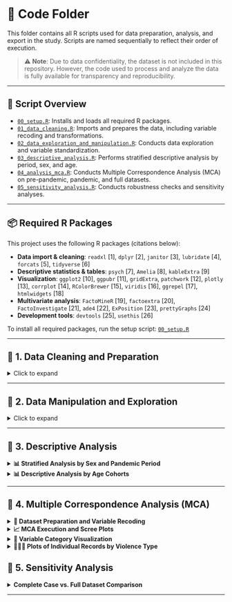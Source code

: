 
# 📁 Code Folder

This folder contains all R scripts used for data preparation, analysis, and export in the study. Scripts are named sequentially to reflect their order of execution.

> ⚠️ **Note**: Due to data confidentiality, the dataset is not included in this repository. However, the code used to process and analyze the data is fully available for transparency and reproducibility.

---

## 🔧 Script Overview

- [`00_setup.R`](./code/00_setup.R): Installs and loads all required R packages.  
- [`01_data_cleaning.R`](./code/01_data_cleaning.R): Imports and prepares the data, including variable recoding and transformations.  
- [`02_data_exploration_and_manipulation.R`](./code/02_data_exploration_and_manipulation.R): Conducts data exploration and variable standardization.  
- [`03_descriptive_analysis.R`](./code/03_descriptive_analysis.R): Performs stratified descriptive analysis by period, sex, and age.  
- [`04_analysis_mca.R`](./code/04_analysis_mca.R): Conducts Multiple Correspondence Analysis (MCA) on pre-pandemic, pandemic, and full datasets.  
- [`05_sensitivity_analysis.R`](./code/05_sensitivity_analysis.R): Conducts robustness checks and sensitivity analyses.  
---

## 📦 Required R Packages

This project uses the following R packages (citations below):

- **Data import & cleaning**: `readxl` [1], `dplyr` [2], `janitor` [3], `lubridate` [4], `forcats` [5], `tidyverse` [6]  
- **Descriptive statistics & tables**: `psych` [7], `Amelia` [8], `kableExtra` [9]  
- **Visualization**: `ggplot2` [10], `ggpubr` [11], `gridExtra`, `patchwork` [12], `plotly` [13], `corrplot` [14], `RColorBrewer` [15], `viridis` [16], `ggrepel` [17], `htmlwidgets` [18]  
- **Multivariate analysis**: `FactoMineR` [19], `factoextra` [20], `FactoInvestigate` [21], `ade4` [22], `ExPosition` [23], `prettyGraphs` [24]  
- **Development tools**: `devtools` [25], `usethis` [26]  

To install all required packages, run the setup script: [`00_setup.R`](./code/00_setup.R)

---

## 🧹 1. Data Cleaning and Preparation

<details>
<summary>Click to expand</summary>

Each annual dataset (2017–2022) underwent a standardized and reproducible data cleaning process. The script included:

- Importing raw data from Excel files using `readxl`
- Initial inspection using `summary()` and `names()`
- Selection of relevant variables based on a predefined protocol
- Renaming variables for consistency across years
- Type conversion for dates, factors, and numerics using `lubridate`, `dplyr`, and `forcats`
- Re-labeling categories using INS dictionaries
- Recoding unknown or inconsistent values
- Systematic handling of missing data
- Exporting cleaned datasets as `.Rds` and `.RData` files

> ⚠️ The same process was applied to all datasets, with slight adjustments for annual structural differences.

See the full procedure in [`01_data_cleaning.R`](./code/01_data_cleaning.R).
</details>

---

## 🧮 2. Data Manipulation and Exploration

<details>
<summary>Click to expand</summary>

This script standardizes variables across years (2017–2022) for analysis. Key steps:

- Date validation (`fech.not`, `fech.hech`)  
- Age grouped into health system-relevant categories  
- Re-labeling of sociodemographic and violence-related variables  
- Creation of thematic groups (e.g., by type of violence, relationship to aggressor)  
- Generation of simplified, analysis-ready variables  
- Export of `.Rds` files

**Time Analysis (2020 Focus)**  
- Binary classification of events by period (`periodo.hecho`, `periodo.not`)  
- Validation of consistency  
- Dataset split into `vio.2020.before` and `vio.2020.pandemic`

**Time Delay Computation (2017–2022)**  
- Calculated `dif.dias` (event-to-notification delay)  
- Computed summary stats (mean, median, SD)  
- Histograms visualized and exported  
- Outlier filtering: negative or >30-day delays

**Final Outputs**  
- `.c` files saved annually (e.g., `vio.2017.c`)  
- Combined histogram plots exported  
- Full-period dataset `vio.todo` created, labeled by period

See full script: [`02_data_exploration_and_manipulation.R`](./code/02_data_exploration_and_manipulation.R)
</details>

---

## 🧾 3. Descriptive Analysis

<details>
<summary><strong>📊 Stratified Analysis by Sex and Pandemic Period</strong></summary>

This section presents descriptive statistics stratified by:

- **Sex**: Female / Male  
- **Pandemic period**: Prepandemic / Pandemic  

###  Steps:

- Datasets were split:  
  `vio.before.female`, `vio.before.male`, `vio.pandemic.female`, `vio.pandemic.male`

- **Continuous variables**: Summarized with `describe()` (e.g., age, time delay)

- **Categorical variables**: Summarized with `tabyl()` + `adorn_percentages()` (e.g., occupation, violence type)


</details>

<details>
<summary><strong>📊 Descriptive Analysis by Age Cohorts</strong></summary>

Survivors were grouped into official age cohorts:

- **Children**: 0–5 (early), 6–11 (childhood), 12–17 (adolescence)  
- **Adults**: 18–26 (youth), 27–59 (adulthood), 60+ (older adults)


###  Steps:

- Each **sex × period** subgroup was split by age group

- Frequencies and distributions were recalculated

- Factor levels were cleaned and harmonized across years

- Tables were exported for reporting and annexes


See the full script: [`03_descriptive_analysis.R`](./code/03_descriptive_analysis.R)
</details>

---

## 🎯 4. Multiple Correspondence Analysis (MCA)

<details>
<summary><strong>🧪 Dataset Preparation and Variable Recoding</strong></summary>

###  Datasets:

- `vio.before.MCA`: Prepandemic  
- `vio.pandemic.MCA`: Pandemic  
- `vio.todo.MCA`: Combined (includes `Period` variable)

###  Preprocessing:

- Selected 10–11 categorical variables (e.g., `Sex`, `Activity`, `Violence`, `Relation`, etc.)

- Translated variable names to English

- Recoded values:
  - `"Sí"` → `"Yes"`  
  - `"Phsychological"` → `"Psychological"`  
  - `"Civic leaders and students"` → `"Students and civic leaders"`

- Saved final datasets as `.Rds` files

</details>

<details>
<summary><strong>📈 MCA Execution and Scree Plots</strong></summary>

###  Execution:

- Ran `MCA(..., ncp = 3)` using `FactoMineR`

- Extracted eigenvalues via `get_eigenvalue()`

###  Scree Plots:

- Created using `fviz_screeplot()`  
- Red dashed threshold line at **4.9%**  
- Exported as `.pdf` (e.g., `Screeplot.vio.todo.pdf`)

</details>

<details>
<summary><strong>📌 Variable Category Visualization</strong></summary>

###  2D Plots:

- Used `fviz_mca_var()` to plot:
  - Dim 1 vs 2  
  - Dim 1 vs 3  
  - Dim 2 vs 3

- Combined with `patchwork::plot_layout()`

- Labeled key categories with `geom_text_repel()` (e.g., `"Sexual violence"`)

- Shaded quadrants with `viridisLite::viridis()` palette (color blind friendly palette)

- Saved as `.pdf` (e.g., `categorias.MCA.vio.before.todo.quadrant.pdf`)

###  3D Plots:

- Created with `plotly::plot_ly()`  
- Labeled axes with variance explained  
- Saved as `.html` (e.g., `3D_MCA_Categories_with_Todo.html`)

</details>

<details>
<summary><strong>🧑‍🤝‍🧑 Plots of Individual Records by Violence Type</strong></summary>

###  2D Plots:

- Colored by `Violence` group  
- Added confidence ellipses (95%) with `fviz_mca_ind()`

- Used `viridis_d` color scale  (color blind friendly palette)
- Saved as `.pdf` (e.g., `individuals.pandemic.vio.pdf`)

###  3D Plots:

- Built with `plot_ly()`  
- Grouped by `Violence` type  
- Interactive format saved as `.html` (e.g., `3D_MCA_individuals_prepandemic.html`)


See full script: [`04_analysis_mca.R`](./code/04_analysis_mca.R)

✅ Both the descriptive and MCA analyses were structured to maintain consistency across prepandemic, pandemic, and combined datasets, enabling valid comparisons over time.


</details>


## 🧪 5. Sensitivity Analysis

<details>
  
<summary><strong>Complete Case vs. Full Dataset Comparison</strong></summary>


This script conducts a sensitivity analysis to compare the original dataset (which includes missing data treated as a separate category) against a version with **complete cases only** (rows with no missing values). The goal is to test the robustness and stability of the **Multiple Correspondence Analysis (MCA)** results.

Key steps include:

- **Quantification and Visualization of Missing Data**:
  - Overall and per-variable missingness.
  - Visual exploration using `missmap()` from the `Amelia` package.

- **Comparison of Variable Distributions**:
  - Key variables (`Sex`, `Type of violence`, `Pandemic period`) were compared across datasets using `tabyl()` and percentage formatting.
  - Stacked bar charts of `Type of violence` by `Sex` were created for both datasets to visualize differences.

- **Multiple Correspondence Analysis (MCA) – Complete Cases**:
  - MCA was performed on the complete-case dataset using `FactoMineR::MCA()` with 3 dimensions.
  - Scree plot generated to examine variance explained.
  - Standard 2D MCA biplots (`Dim 1 vs 2`, `1 vs 3`, `2 vs 3`) were produced.
  - An integrated panel of all 2D plots was also saved.
  - A quadrant-shaded biplot of variable categories was created, highlighting key violence-related categories.

- **3D MCA Plots**:
  - Interactive 3D scatter plots of variable categories were built using `plotly::plot_ly()`.
  - Axes represent the three main MCA dimensions, annotated with explained variance.

- **Individual Record Plots**:
  - 2D plot of individuals by `Type of violence` with confidence ellipses.
  - 3D interactive plot with individuals colored by violence category.

> ✅ This sensitivity analysis allows for the evaluation of how missing data may impact MCA outputs and strengthens the transparency of the analysis.

You can explore the full procedure in the script [`05_sensitivity_analysis.R`](./code/05_sensitivity_analysis.R).

</details>

---
